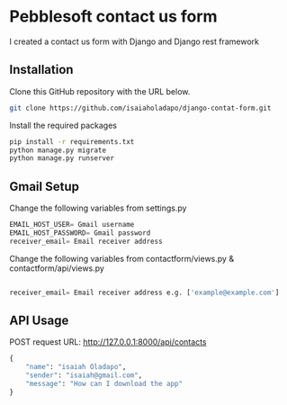 # Pebblesoft contact us form

I created a contact us form with Django and Django rest framework 
## Installation

Clone this GitHub repository with the URL below.

```bash
git clone https://github.com/isaiaholadapo/django-contat-form.git
```
Install the required packages

```bash
pip install -r requirements.txt
python manage.py migrate
python manage.py runserver
```
## Gmail Setup

Change the following variables from settings.py

```python
EMAIL_HOST_USER= Gmail username
EMAIL_HOST_PASSWORD= Gmail password
receiver_email= Email receiver address
```

Change the following variables from contactform/views.py & contactform/api/views.py

```python

receiver_email= Email receiver address e.g. ['example@example.com']
```
## API Usage
POST request URL: http://127.0.0.1:8000/api/contacts


```python
{
    "name": "isaiah Oladapo",
    "sender": "isaiah@gmail.com",
    "message": "How can I download the app"
}
```
